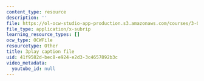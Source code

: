 ```yaml
---
content_type: resource
description: ''
file: https://ol-ocw-studio-app-production.s3.amazonaws.com/courses/3-091-introduction-to-solid-state-chemistry-fall-2018/41f9582dbec8e924e2d33c4657892b3c_ZSv_gYLBi8E.srt
file_type: application/x-subrip
learning_resource_types: []
ocw_type: OCWFile
resourcetype: Other
title: 3play caption file
uid: 41f9582d-bec8-e924-e2d3-3c4657892b3c
video_metadata:
  youtube_id: null
---
```

